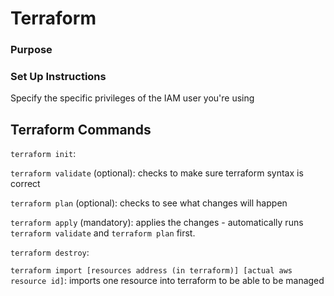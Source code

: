 # Terraform

### Purpose



### Set Up Instructions


Specify the specific privileges of the IAM user you're using

## Terraform Commands
`terraform init`: 

`terraform validate` (optional): checks to make sure terraform syntax is correct

`terraform plan` (optional): checks to see what changes will happen

`terraform apply` (mandatory): applies the changes - automatically runs `terraform validate` and `terraform plan` first.

`terraform destroy`:

`terraform import [resources address (in terraform)] [actual aws resource id]`: imports one resource into terraform to be able to be managed